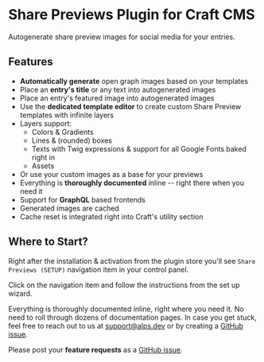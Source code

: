 # Share Previews Plugin for Craft CMS

Autogenerate share preview images for social media for your entries.

## Features

- **Automatically generate** open graph images based on your templates
- Place an **entry's title** or any text into autogenerated images
- Place an entry's featured image into autogenerated images
- Use the **dedicated template editor** to create custom Share Preview templates with infinite layers
- Layers support:
  - Colors & Gradients
  - Lines & (rounded) boxes
  - Texts with Twig expressions & support for all Google Fonts baked right in
  - Assets
- Or use your custom images as a base for your previews
- Everything is **thoroughly documented** inline -- right there when you need it
- Support for **GraphQL** based frontends
- Generated images are cached
- Cache reset is integrated right into Craft's utility section

## Where to Start?

Right after the installation & activation from the plugin store you'll see `Share Previews (SETUP)` navigation item in your control panel.

Click on the navigation item and follow the instructions from the set up wizard.

Everything is thoroughly documented inline, right where you need it. No need to roll through dozens of documentation pages.
In case you get stuck, feel free to reach out to us at [support@alps.dev](mailto:support@alps.dev) or by creating a [GitHub issue](https://github.com/alpshq/craft-share-previews/issues).

Please post your **feature requests** as a [GitHub issue](https://github.com/alpshq/craft-share-previews/issues).